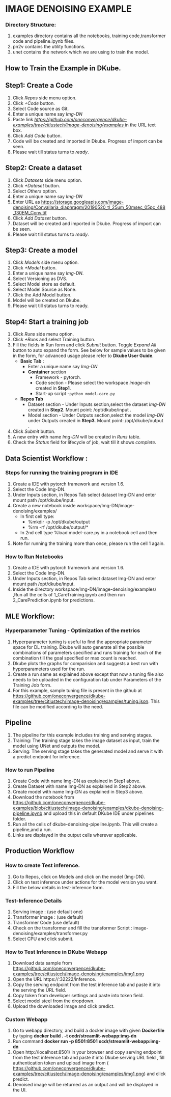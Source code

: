 # IMAGE DENOISING EXAMPLE
### Directory Structure:
1. examples directory contains all the notebooks, training code,transformer code and pipeline.ipynb files.
2. pn2v contains the utility functions.
3. unet contains the network which we are using to train the model.

## How to Train the Example in DKube.

## Step1: Create a Code
 1. Click *Repos* side menu option.
 2. Click *+Code* button.
 3. Select Code source as Git.
 4. Enter a unique name say *Img-DN*
 5. Paste link *[https://github.com/oneconvergence/dkube-examples/tree/citiustech/image-denoising/examples
 ](https://github.com/oneconvergence/dkube-examples/tree/citiustech/image-denoising/examples)* in the URL text box.
 6. Click *Add Code* button.
 7. Code will be created and imported in Dkube. Progress of import can be seen.
 8. Please wait till status turns to *ready*.

## Step2: Create a dataset
 1. Click *Datasets* side menu option.
 2. Click *+Dataset* button.
 3. Select *Others* option.
 4. Enter a unique name say *Img-DN*
 5. Enter URL as https://storage.googleapis.com/image-denoising/Convallaria_diaphragm/20190520_tl_25um_50msec_05pc_488_130EM_Conv.tif
 6. Click *Add Dataset* button.
 7. Dataset will be created and imported in Dkube. Progress of import can be seen.
 8. Please wait till status turns to *ready*.

## Step3: Create a model
 1. Click *Models* side menu option.
 2. Click *+Model* button.
 3. Enter a unique name say *Img-DN*.
 4. Select Versioning as DVS. 
 5. Select Model store as default.
 6. Select Model Source as None.
 7. Click the Add Model button.
 8. Model will be created on Dkube.
 9. Please wait till status turns to ready.


## Step4: Start a training job
 1. Click *Runs* side menu option.
 2. Click *+Runs* and select Training button.
 3. Fill the fields in Run form and click *Submit* button. Toggle *Expand All* button to auto expand the form. See below for sample values to be given in the form, for advanced usage please refer to **Dkube User Guide**.
    - **Basic Tab** :
	  - Enter a unique name say *Img-DN*
 	  - **Container** section
		- Framework - pytorch.
		- Code section - Please select the workspace *image-dn* created in **Step1**.
		- Start-up script -`python model-care.py`
    - **Repos Tab**
	    - Dataset section - Under Inputs section,select the dataset *Img-DN* created in **Step2**. Mount point: /opt/dkube/input .
	    - Model section   - Under Outputs section,select the model *Img-DN* under Outputs created in **Step3**. Mount point: /opt/dkube/output .
4. Click *Submit* button.
5. A new entry with name *Img-DN* will be created in *Runs* table.
6. Check the *Status* field for lifecycle of job, wait till it shows *complete*.

## Data Scientist Workflow :
### Steps for running the training program in IDE
1. Create a IDE with pytorch framework and version 1.6.
2. Select the Code Img-DN.
3. Under Inputs section, in Repos Tab select dataset Img-DN and enter mount path /opt/dkube/input.
4. Create a new notebook inside workspace/Img-DN/image-denoising/examples/
   - In first cell type:
     - %mkdir -p /opt/dkube/output
     - %rm -rf /opt/dkube/output/*
   - In 2nd cell type %load model-care.py in a notebook cell and then run.
5. Note for running the training more than once, please run the cell 1 again.

### How to Run Notebooks
1. Create a IDE with pytorch framework and version 1.6.
2. Select the Code Img-DN.
3. Under Inputs section, in Repos Tab select dataset Img-DN and enter mount path /opt/dkube/input.
4. Inside the directory workspace/Img-DN/image-denoising/examples/ ,Run all the cells of 1_CareTraining.ipynb and then 
run 2_CarePrediction.ipynb for predictions.


## MLE Workflow:
### Hyperparameter Tuning - Optimization of the metrics
1. Hyperparameter tuning is useful to find the appropriate parameter space for DL training. Dkube will auto generate all the possible combinations of parameters specified and runs training for each of the combination till the goal specified or max count is reached.
2. Dkube plots the graphs for comparision and suggests a best run with hyperparameters used for the run.
3. Create a run same as explained above except that now a tuning file also needs to be uploaded in the configuration tab under Parameters of the Training Job form.
4. For this example, sample tuning file is present in the github at https://github.com/oneconvergence/dkube-examples/tree/citiustech/image-denoising/examples/tuning.json. This file can be modified according to the need.

## Pipeline
1. The pipeline for this example includes training and serving stages.
2. Training: The training stage takes the image dataset as  input, train the model using UNet and outputs the model.
3. Serving: The serving stage takes the generated model and serve it with a predict endpoint for inference.

### How to run Pipeline
1. Create Code with name Img-DN as explained in Step1 above.
2. Create Dataset with name Img-DN as explained in Step2 above.
3. Create model with name Img-DN as explained in Step3 above.
4. Download the notebook from https://github.com/oneconvergence/dkube-examples/blob/citiustech/image-denoising/examples/dkube-denoising-pipeline.ipynb and upload this in default DKube IDE under pipelines folder.
5. Run all the cells of dkube-denoising-pipeline.ipynb. This will create a pipeline,and  a run.
6. Links are displayed in the output cells wherever applicable.

## Production Workflow
### How to create Test inference.
1. Go to Repos, click on Models and click on the model (Img-DN).
2. Click on test inference under actions for the model version you want.
3. Fill the below details in test-inference form.

### Test-Inference Details
1. Serving image : (use default one)
2. Transformer image : (use default)
3. Transformer Code (use default)
4. Check on the transformer and fill the transformer Script : image-denoising/examples/transformer.py
5. Select CPU and click submit.

### How to Test Inference in DKube Webapp
1. Download data sample from https://github.com/oneconvergence/dkube-examples/tree/citiustech/image-denoising/examples/img1.png
2. Open the URL https://:32222/inference.
3. Copy the serving endpoint from the test inference tab and paste it into the serving the URL field.
4. Copy token from developer settings and paste into token field.
5. Select model steel from the dropdown.
6. Upload the downloaded image and click predict.

### Custom Webapp
1. Go to webapp directory, and build a docker image with given **Dockerfile** by typing **docker build . -t ocdr/streamlit-webapp:img-dn**
2. Run command **docker run -p 8501:8501 ocdr/streamlit-webapp:img-dn**
3. Open http://localhost:8501/ in your browser and copy serving endpoint from the test inference tab and paste it into Dkube serving URL field , fill authentication token and upload image from ( https://github.com/oneconvergence/dkube-examples/tree/citiustech/image-denoising/examples/img1.png) and click predict.
4. Denoised image will be returned as an output and will be displayed in the UI.
